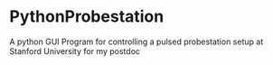 # PythonProbestation
A python GUI Program for controlling a pulsed probestation setup at Stanford University for my postdoc
